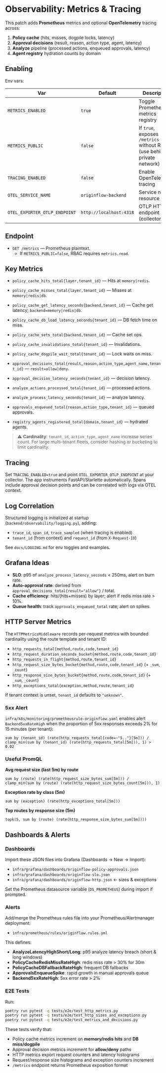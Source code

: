 # Observability: Metrics & Tracing

This patch adds **Prometheus** metrics and optional **OpenTelemetry** tracing across:
1) **Policy cache** (hits, misses, dogpile locks, latency)
2) **Approval decisions** (result, reason, action type, agent, latency)
3) **Analyze** pipeline (processed actions, enqueued approvals, latency)
4) **Agent registry** hydration counts by domain

## Enabling

Env vars:

| Var | Default | Description |
|---|---|---|
| `METRICS_ENABLED` | `true` | Toggle Prometheus metrics registry |
| `METRICS_PUBLIC` | `false` | If `true`, exposes `/metrics` without RBAC (use behind a private network) |
| `TRACING_ENABLED` | `false` | Enable OpenTelemetry tracing |
| `OTEL_SERVICE_NAME` | `originflow-backend` | Service name resource |
| `OTEL_EXPORTER_OTLP_ENDPOINT` | `http://localhost:4318` | OTLP HTTP endpoint (collector) |

## Endpoint

- `GET /metrics` — Prometheus plaintext.
  - If `METRICS_PUBLIC=false`, RBAC requires `metrics.read`.

## Key Metrics

- `policy_cache_hits_total{layer,tenant_id}` — Hits at `memory|redis`.
- `policy_cache_misses_total{layer,tenant_id}` — Misses at `memory|redis|db`.
- `policy_cache_get_latency_seconds{backend,tenant_id}` — Cache get latency; `backend=memory|redis|db`.
- `policy_cache_db_load_latency_seconds{tenant_id}` — DB fetch time on miss.
- `policy_cache_sets_total{backend,tenant_id}` — Cache set ops.
- `policy_cache_invalidations_total{tenant_id}` — Invalidations.
- `policy_cache_dogpile_wait_total{tenant_id}` — Lock waits on miss.

- `approval_decisions_total{result,reason,action_type,agent_name,tenant_id}` — `result=allow|deny`.
- `approval_decision_latency_seconds{tenant_id}` — decision latency.

- `analyze_actions_processed_total{tenant_id}` — processed actions.
- `analyze_process_latency_seconds{tenant_id}` — analyze latency.
- `approvals_enqueued_total{reason,action_type,tenant_id}` — queued approvals.

- `registry_agents_registered_total{domain,tenant_id}` — hydrated agents.

> ⚠️ **Cardinality**: `tenant_id`, `action_type`, `agent_name` increase series count. For large multi-tenant fleets, consider hashing or bucketing to limit cardinality.

## Tracing

Set `TRACING_ENABLED=true` and point `OTEL_EXPORTER_OTLP_ENDPOINT` at your collector.
The app instruments FastAPI/Starlette automatically. Spans include approval decision points and can be correlated with logs via OTEL context.

## Log Correlation

Structured logging is initialized at startup (`backend/observability/logging.py`), adding:

- `trace_id`, `span_id`, `trace_sampled` (when tracing is enabled)  
- `tenant_id` (from context) and `request_id` (from `X-Request-ID`)  

See `docs/LOGGING.md` for env toggles and examples.

## Grafana Ideas

- **SLO**: p95 of `analyze_process_latency_seconds` < 250ms, alert on burn rate.
- **Auto-approval rate**: derived from `approval_decisions_total{result="allow"}` / total.
- **Cache efficiency**: hits/(hits+misses) by layer; alert if redis miss rate > 10%.  
- **Queue health**: track `approvals_enqueued_total` rate; alert on spikes.

## HTTP Server Metrics

The `HTTPMetricsMiddleware` records per-request metrics with bounded
cardinality using the route template and tenant ID:

- `http_requests_total{method,route,code,tenant_id}`
- `http_request_duration_seconds_bucket{method,route,code,tenant_id}`
- `http_requests_in_flight{method,route,tenant_id}`
- `http_request_size_bytes_bucket{method,route,code,tenant_id}` (+ `_sum`, `_count`)
- `http_response_size_bytes_bucket{method,route,code,tenant_id}` (+ `_sum`, `_count`)
- `http_exceptions_total{exception,method,route,tenant_id}`

If tenant context is unset, `tenant_id` defaults to `"unknown"`.

### 5xx Alert

`infra/k8s/monitoring/prometheusrule-originflow.yaml` enables alert
`Backend5xxRateHigh` when the proportion of 5xx responses exceeds 2% for
15 minutes (per tenant):

```promql
sum by (tenant_id) (rate(http_requests_total{code=~"5.."}[5m])) /
clamp_min(sum by (tenant_id) (rate(http_requests_total[5m])), 1) > 0.02
```

### Useful PromQL

**Avg request size (last 5m) by route**
```promql
sum by (route) (rate(http_request_size_bytes_sum[5m])) /
clamp_min(sum by (route) (rate(http_request_size_bytes_count[5m])), 1)
```

**Exception rate by class (5m)**
```promql
sum by (exception) (rate(http_exceptions_total[5m]))
```

**Top routes by response size (5m)**
```promql
topk(5, sum by (route) (rate(http_response_size_bytes_sum[5m])))
```

## Dashboards & Alerts

### Dashboards
Import these JSON files into Grafana (Dashboards → New → Import):

- `infra/grafana/dashboards/originflow-policy-approvals.json`
- `infra/grafana/dashboards/originflow-slo.json`
- `infra/grafana/dashboards/originflow-http.json`  ← sizes & exceptions

Set the Prometheus datasource variable (`DS_PROMETHEUS`) during import if prompted.

### Alerts
Add/merge the Prometheus rules file into your Prometheus/Alertmanager deployment:

- `infra/prometheus/rules/originflow.rules.yml`

This defines:
- **AnalyzeLatencyHighShort/Long**: p95 analyze latency breach (short & long windows)
- **PolicyCacheRedisMissRateHigh**: redis miss rate > 30% for 30m
- **PolicyCacheDBFallbackRateHigh**: frequent DB fallbacks
- **ApprovalsEnqueueSpike**: rapid growth in manual approvals queue
- **Backend5xxRateHigh**: 5xx error rate > 2%

### E2E Tests

Run:
```bash
poetry run pytest -q tests/e2e/test_http_metrics.py
poetry run pytest -q tests/e2e/test_http_sizes_and_exceptions.py
poetry run pytest -q tests/e2e/test_metrics_and_decisions.py
```
These tests verify that:
- Policy cache metrics increment on **memory/redis hits** and **DB miss/dogpile**
- Approval decision metrics increment for **allow/deny** paths
- HTTP metrics export request counters and latency histograms
- Request/response size histograms and exception counters increment
- `/metrics` endpoint returns Prometheus exposition format

